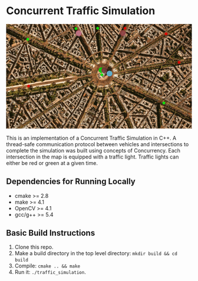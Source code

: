 # Concurrent Traffic Simulation

<img src="demo.gif"/>

This is an implementation of a Concurrent Traffic Simulation in C++. A thread-safe communication protocol between vehicles and intersections to complete the simulation was built using concepts of Concurrency. Each intersection in the map is equipped with a traffic light. Traffic lights can either be red or green at a given time.

## Dependencies for Running Locally
* cmake >= 2.8
* make >= 4.1
* OpenCV >= 4.1
* gcc/g++ >= 5.4
  
## Basic Build Instructions

1. Clone this repo.
2. Make a build directory in the top level directory: `mkdir build && cd build`
3. Compile: `cmake .. && make`
4. Run it: `./traffic_simulation`.